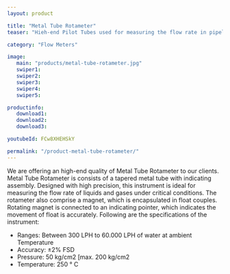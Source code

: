 ```yaml
---
layout: product

title: "Metal Tube Rotameter"
teaser: "Hieh-end Pilot Tubes used for measuring the flow rate in pipeline by sensing the velocity and the static pressure."

category: "Flow Meters"

image:
   main: "products/metal-tube-rotameter.jpg"
   swiper1:
   swiper2:
   swiper3:
   swiper4:
   swiper5:

productinfo:
   download1:
   download2:
   download3:

youtubeId: FCw8XHEHSkY

permalink: "/product-metal-tube-rotameter/"
---
```


We are offering an high-end quality of Metal Tube Rotameter to our clients.
Metal Tube Rotameter is consists of a tapered metal tube with indicating assembly.
Designed with high precision, this instrument is ideal for measuring the flow rate of liquids and gases under critical conditions.
The rotameter also comprise a magnet, which is encapsulated in float couples.
Rotating magnet is connected to an indicating pointer, which indicates the movement of float is accurately.
Following are the specifications of the instrument:
- Ranges: Between 300 LPH to 60.000 LPH of water at ambient Temperature
- Accuracy: ±2% FSD
- Pressure: 50 kg/cm2 [max. 200 kg/cm2
- Temperature: 250 ° C
